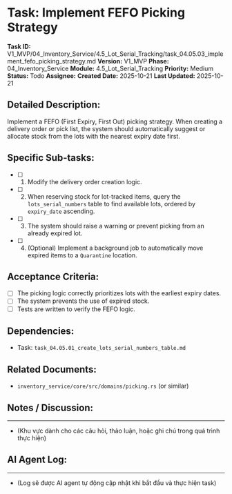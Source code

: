 # Task: Implement FEFO Picking Strategy

**Task ID:** V1_MVP/04_Inventory_Service/4.5_Lot_Serial_Tracking/task_04.05.03_implement_fefo_picking_strategy.md
**Version:** V1_MVP
**Phase:** 04_Inventory_Service
**Module:** 4.5_Lot_Serial_Tracking
**Priority:** Medium
**Status:** Todo
**Assignee:** 
**Created Date:** 2025-10-21
**Last Updated:** 2025-10-21

## Detailed Description:
Implement a FEFO (First Expiry, First Out) picking strategy. When creating a delivery order or pick list, the system should automatically suggest or allocate stock from the lots with the nearest expiry date first.

## Specific Sub-tasks:
- [ ] 1. Modify the delivery order creation logic.
- [ ] 2. When reserving stock for lot-tracked items, query the `lots_serial_numbers` table to find available lots, ordered by `expiry_date` ascending.
- [ ] 3. The system should raise a warning or prevent picking from an already expired lot.
- [ ] 4. (Optional) Implement a background job to automatically move expired items to a `Quarantine` location.

## Acceptance Criteria:
- [ ] The picking logic correctly prioritizes lots with the earliest expiry dates.
- [ ] The system prevents the use of expired stock.
- [ ] Tests are written to verify the FEFO logic.

## Dependencies:
*   Task: `task_04.05.01_create_lots_serial_numbers_table.md`

## Related Documents:
*   `inventory_service/core/src/domains/picking.rs` (or similar)

## Notes / Discussion:
---
*   (Khu vực dành cho các câu hỏi, thảo luận, hoặc ghi chú trong quá trình thực hiện)

## AI Agent Log:
---
*   (Log sẽ được AI agent tự động cập nhật khi bắt đầu và thực hiện task)
